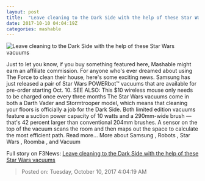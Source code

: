 ```yaml
---
layout: post
title:  "Leave cleaning to the Dark Side with the help of these Star Wars vacuums"
date: 2017-10-10 04:04:19Z
categories: mashable
---
```


![Leave cleaning to the Dark Side with the help of these Star Wars vacuums](https://i.amz.mshcdn.com/t0YBo8AF_eO_3rWnEvUVXDlv6cI=/1200x630/2017%2F10%2F10%2Fd7%2F34f6202190674c56b3549d3c63d1877b.d28bf.jpg)

Just to let you know, if you buy something featured here, Mashable might earn an affiliate commission. For anyone who's ever dreamed about using The Force to clean their house, here's some exciting news. Samsung has just released a pair of Star Wars POWERbot™ vacuums that are available for pre-order starting Oct. 10. SEE ALSO: This $10 wireless mouse only needs to be charged once every three months The Star Wars vacuums come in both a Darth Vader and Stormtrooper model, which means that cleaning your floors is officially a job for the Dark Side. Both limited edition vacuums feature a suction power capacity of 10 watts and a 290mm-wide brush — that's 42 percent larger than conventional 204mm brushes. A sensor on the top of the vacuum scans the room and then maps out the space to calculate the most efficient path. Read more... More about Samsung , Robots , Star Wars , Roomba , and Vacuum


Full story on F3News: [Leave cleaning to the Dark Side with the help of these Star Wars vacuums](http://www.f3nws.com/n/bD3cjD)

> Posted on: Tuesday, October 10, 2017 4:04:19 AM
